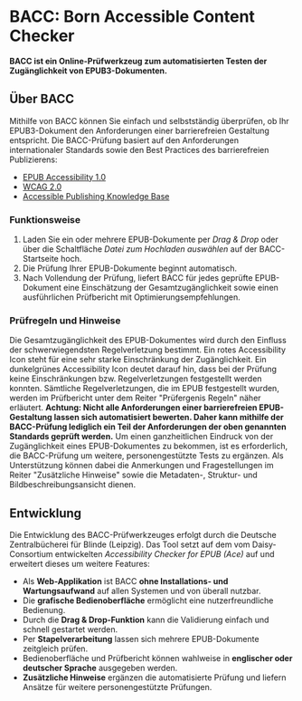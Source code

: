 # BACC: Born Accessible Content Checker

__BACC ist ein Online-Prüfwerkzeug zum automatisierten Testen der Zugänglichkeit von EPUB3-Dokumenten.__

## Über BACC
Mithilfe von BACC können Sie einfach und selbstständig überprüfen, ob Ihr EPUB3-Dokument den Anforderungen einer barrierefreien Gestaltung entspricht.
Die BACC-Prüfung basiert auf den Anforderungen internationaler Standards sowie den Best Practices des barrierefreien Publizierens:
*	[EPUB Accessibility 1.0](http://www.idpf.org/epub/a11y/accessibility-20170105.html)
*	[WCAG 2.0](http://www.w3.org/TR/2008/REC-WCAG20-20081211/)
*	[Accessible Publishing Knowledge Base](http://kb.daisy.org/publishing/)

### Funktionsweise
1. Laden Sie ein oder mehrere EPUB-Dokumente per *Drag & Drop* oder über die Schaltfläche *Datei zum Hochladen auswählen* auf der BACC-Startseite hoch.
2. Die Prüfung Ihrer EPUB-Dokumente beginnt automatisch.
3. Nach Vollendung der Prüfung, liefert BACC für jedes geprüfte EPUB-Dokument eine Einschätzung der Gesamtzugänglichkeit sowie einen ausführlichen Prüfbericht mit Optimierungsempfehlungen.

### Prüfregeln und Hinweise
Die Gesamtzugänglichkeit des EPUB-Dokumentes wird durch den Einfluss der schwerwiegendsten Regelverletzung bestimmt. Ein rotes Accessibility Icon steht für eine sehr starke Einschränkung der Zugänglichkeit. Ein dunkelgrünes Accessibility Icon deutet darauf hin, dass bei der Prüfung keine Einschränkungen bzw. Regelverletzungen festgestellt werden konnten.
Sämtliche Regelverletzungen, die im EPUB festgestellt wurden, werden im Prüfbericht unter dem Reiter "Prüfergenis Regeln" näher erläutert.
__Achtung: Nicht alle Anforderungen einer barrierefreien EPUB-Gestaltung lassen sich automatisiert bewerten. Daher kann mithilfe der BACC-Prüfung lediglich ein Teil der Anforderungen der oben genannten Standards geprüft werden.__
Um einen ganzheitlichen Eindruck von der Zugänglichkeit eines EPUB-Dokumentes zu bekommen, ist es erforderlich, die BACC-Prüfung um weitere, personengestützte Tests zu ergänzen. Als Unterstützung können dabei die Anmerkungen und Fragestellungen im Reiter "Zusätzliche Hinweise" sowie die Metadaten-, Struktur- und Bildbeschreibungsansicht dienen.

## Entwicklung
Die Entwicklung des BACC-Prüfwerkzeuges erfolgt durch die Deutsche Zentralbücherei für Blinde (Leipzig).
Das Tool setzt auf dem vom Daisy-Consortium entwickelten *Accessibility Checker for EPUB (Ace)* auf und erweitert dieses um weitere Features:
*	Als __Web-Applikation__ ist BACC __ohne Installations- und Wartungsaufwand__ auf allen Systemen und von überall nutzbar.
*	Die __grafische Bedienoberfläche__ ermöglicht eine nutzerfreundliche Bedienung.
*	Durch die __Drag & Drop-Funktion__ kann die Validierung einfach und schnell gestartet werden.
*	Per __Stapelverarbeitung__ lassen sich mehrere EPUB-Dokumente zeitgleich prüfen.
*	Bedienoberfläche und Prüfbericht können wahlweise in __englischer oder deutscher Sprache__ ausgegeben werden.
* __Zusätzliche Hinweise__ ergänzen die automatisierte Prüfung und liefern Ansätze für weitere personengestützte Prüfungen.
